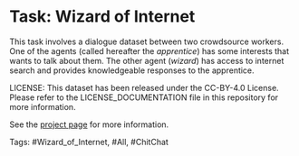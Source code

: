 Task: Wizard of Internet
==========================
This task involves a dialogue dataset between two crowdsource workers.  One of
the agents (called hereafter the *apprentice*) has some interests that wants to
talk about them.  The other agent (*wizard*) has access to internet search and
provides knowledgeable responses to the apprentice.

LICENSE: This dataset has been released under the CC-BY-4.0 License. Please refer to the LICENSE_DOCUMENTATION file in this repository for more information.

See the [project page](https://parl.ai/projects/sea) for more information.

Tags: #Wizard_of_Internet, #All, #ChitChat
